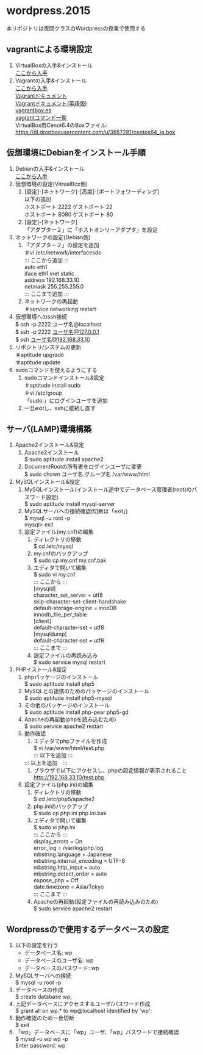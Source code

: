 # wordpress.2015  

本リポジトリは夜間クラスのWordpressの授業で使用する

## vagrantによる環境設定  
1. VirtualBoxの入手&インストール  
<a href="https://www.virtualbox.org/wiki/Linux_Downloads" target="_blank">ここから入手</a>
1. Vagrantの入手&インストール  
<a href="https://www.vagrantup.com/downloads.html" target="_blank">ここから入手</a>  
<a href="http://blog.raqda.com/vagrant/index.html" target="_blank">Vagrantドキュメント</a>  
<a href="https://docs.vagrantup.com/v2/" target="_blank">Vagrantドキュメント(英語版)</a>  
<a href="http://www.vagrantbox.es/" target="_blank">vagrantbox.es</a>  
<a href="https://github.com/KimiyukiYamauchi/wordpress.2015/blob/master/vagrant.command.md" target="_blank">vagrantコマンド一覧</a>  
VirtualBox用Cenot6.4のBoxファイル: https://dl.dropboxusercontent.com/u/3657281/centos64_ja.box  

## 仮想環境にDebianをインストール手順  

1. Debianの入手&インストール  
<a href="https://www.debian.org/" target="_blank">ここから入手</a>
1. 仮想環境の設定(VitrualBox側)  
	1. [設定]-[ネットワーク]-[高度]-[ポートフォワーディング]  
	以下の追加  
	ホストポート 2222 ゲストポート 22  
	ホストポート 8080 ゲストポート 80  
	1. [設定]-[ネットワーク]  
	「アダプター２」に「ホストオンリーアダプタ」を設定
1. ネットワークの設定(Debian側)  
	1. 「アダプタ－２」の設定を追加  
	＃vi /etc/network/interfacesde  
	::: ここから追加 :::  
	auto eth1  
	iface eth1 inet static  
	address 192.168.33.10  
	netmask 255.255.255.0  
	::: ここまで追加 :::  
	2. ネットワークの再起動  
	＃service networking restart  
1. 仮想環境へのssh接続  
$ ssh -p 2222 ユーザ名@localhost  
$ ssh -p 2222 ユーザ名@127.0.0.1  
$ ssh ユーザ名@192.168.33.10  
1. リポジトリ/システムの更新  
＃aptitude upgrade  
＃aptitude update  
1. sudoコマンドを使えるようにする  
	1. sudoコマンドインストール&設定  
	＃aptitude install sudo  
	＃vi /etc/group  
	「sudo:」にログインユーザを追加  
	1. 一旦exitし、sshに接続し直す  
	
## サーバ(LAMP)環境構築

1. Apache2インストール&設定  
	1. Apache2インストール  
	$ sudo aptitude install apache2  
	1. DocumentRootの所有者をログインユーザに変更  
	$ sudo chown ユーザ名.グループ名 /var/www/html  
1. MySQLインストール&設定  
	1. MySQLインストール(インストール途中でデータベース管理者(root)のパスワード設定)  
	$ sudo aptitude install mysql-server  
	1. MySQLサーバへの接続確認(切断は「exit」)  
	$ mysql -u root -p  
	mysql> exit  
	1. 設定ファイル(my.cnf)の編集  
		1. ディレクトリの移動  
		$ cd /etc/mysql  
		1. my.cnfのバックアップ  
		$ sudo cp my.cnf my.cnf.bak  
		1. エディタで開いて編集  
		$ sudo vi my.cnf  
		::: ここから :::  
		[mysqld]  
		character_set_server = utf8  
		skip-character-set-client-handshake  
		default-storage-engine = innoDB  
		innodb_file_per_table  
		[client]  
		default-character-set = utf8  
		[mysqldump]  
		default-character-set = utf8  
		::: ここまで :::  
		1. 設定ファイルの再読み込み  
		$ sudo service mysql restart  
1. PHPイストール&設定  
	1. phpパッケージのインストール  
	$ sudo aptitude install php5  
	1. MySQLとの連携のためのパッケージのインストール  
	$ sudo aptitude install php5-mysql  
	1. その他のパッケージのインストール  
	$ sudo aptitude install php-pear php5-gd  
	1. Apacheの再起動(phpを読み込むため)  
	$ sudo service apache2 restart  
	1. 動作確認  
		1. エディタでphpファイルを作成  
		$ vi /var/www/html/test.php  
		::: 以下を追加 :::  
		<?php  
			phpinfo(); // phpの設定情報表示  
		?>  
		::: 以上を追加　:::  
		1. ブラウザで以下にアクセスし、phpの設定情報が表示されること  
		http://192.168.33.10/test.php  
	1. 設定ファイル(php.ini)の編集
		1. ディレクトリの移動  
		$ cd /etc/php5/apache2  
		1. php.iniのバックアップ  
		$ sudo cp php.ini php.ini.bak  
		1. エディタで開いて編集  
		$ sudo vi php.ini  
		::: ここから :::  
		display_errors = On  
		error_log = /var/log/php.log  
		mbstring.language = Japanese  
		mbstring.internal_encoding = UTF-8  
		mbstring.http_input = auto  
		mbstring.detect_order = auto  
		expose_php = Off  
		date.timezone = Asia/Tokyo  
		::: ここまで :::  
		1. Apacheの再起動(設定ファイルの再読み込みのため)  
		$ sudo service apache2 restart  

## Wordpressので使用するデータベースの設定

1. 以下の設定を行う  
	- データベース名: wp  
	- データベースのユーザ名: wp  
	- データベースのパスワード: wp  
1. MySQLサーバへの接続  
$ mysql -u root -p  
1. データベースの作成  
$ create database wp;  
1. 上記データベースにアクセスするユーザ/パスワード作成  
$ grant all on wp.* to wp@localhost identified by 'wp';  
1. 動作確認のため一旦切断  
$ exit  
1. 「wp」データベースに「wp」ユーザ、「wp」パスワードで接続確認  
$ mysql -u wp wp -p  
Enter password: wp  